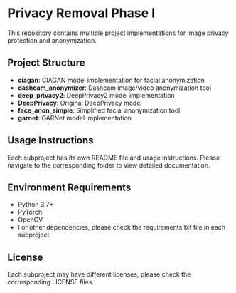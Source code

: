 # Privacy Removal Phase I

This repository contains multiple project implementations for image privacy protection and anonymization.

## Project Structure

- **ciagan**: CIAGAN model implementation for facial anonymization
- **dashcam_anonymizer**: Dashcam image/video anonymization tool
- **deep_privacy2**: DeepPrivacy2 model implementation
- **DeepPrivacy**: Original DeepPrivacy model
- **face_anon_simple**: Simplified facial anonymization tool
- **garnet**: GARNet model implementation

## Usage Instructions

Each subproject has its own README file and usage instructions. Please navigate to the corresponding folder to view detailed documentation.

## Environment Requirements

- Python 3.7+
- PyTorch
- OpenCV
- For other dependencies, please check the requirements.txt file in each subproject

## License

Each subproject may have different licenses, please check the corresponding LICENSE files.
